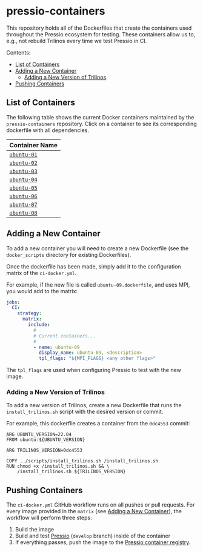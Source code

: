 # pressio-containers

This repository holds all of the Dockerfiles that create the containers used throughout the Pressio ecosystem for testing.
These containers allow us to, e.g., not rebuild Trilinos every time we test Pressio in CI.

Contents:
- [List of Containers](#list-of-containers)
- [Adding a New Container](#adding-a-new-container)
  - [Adding a New Version of Trilinos](#adding-a-new-version-of-trilinos)
- [Pushing Containers](#pushing-containers)

## List of Containers

The following table shows the current Docker containers maintained by the `pressio-containers` repository.
Click on a container to see its corresponding dockerfile with all dependencies.

| Container Name |
| :------------- |
| [`ubuntu-01`](https://github.com/Pressio/pressio-containers/blob/main/docker_scripts/ubuntu-01.dockerfile) |
| [`ubuntu-02`](https://github.com/Pressio/pressio-containers/blob/main/docker_scripts/ubuntu-02.dockerfile) |
| [`ubuntu-03`](https://github.com/Pressio/pressio-containers/blob/main/docker_scripts/ubuntu-03.dockerfile) |
| [`ubuntu-04`](https://github.com/Pressio/pressio-containers/blob/main/docker_scripts/ubuntu-04.dockerfile) |
| [`ubuntu-05`](https://github.com/Pressio/pressio-containers/blob/main/docker_scripts/ubuntu-05.dockerfile) |
| [`ubuntu-06`](https://github.com/Pressio/pressio-containers/blob/main/docker_scripts/ubuntu-06.dockerfile) |
| [`ubuntu-07`](https://github.com/Pressio/pressio-containers/blob/main/docker_scripts/ubuntu-07.dockerfile) |
| [`ubuntu-08`](https://github.com/Pressio/pressio-containers/blob/main/docker_scripts/ubuntu-08.dockerfile) |

## Adding a New Container

To add a new container you will need to create a new Dockerfile (see the `docker_scripts` directory for existing Dockerfiles).

Once the dockerfile has been made, simply add it to the configuration matrix of the `ci-docker.yml`.

For example, if the new file is called `ubuntu-09.dockerfile`, and uses MPI, you would add to the matrix:

```yaml
jobs:
  CI:
    strategy:
      matrix:
        include:
          #
          # Current containers...
          #
          - name: ubuntu-09
            display_name: ubuntu-09, <description>
            tpl_flags: "${MPI_FLAGS} <any other flags>"
```

The `tpl_flags` are used when configuring Pressio to test with the new image.

### Adding a New Version of Trilinos

To add a new version of Trilinos, create a new Dockerfile that runs the `install_trilinos.sh` script with the desired version or commit.

For example, this dockerfile creates a container from the `0dc4553` commit:

```docker
ARG UBUNTU_VERSION=22.04
FROM ubuntu:${UBUNTU_VERSION}

ARG TRILINOS_VERSION=0dc4553

COPY ../scripts/install_trilinos.sh /install_trilinos.sh
RUN chmod +x /install_trilinos.sh && \
    /install_trilinos.sh ${TRILINOS_VERSION}
```

## Pushing Containers

The `ci-docker.yml` GitHub workflow runs on all pushes or pull requests. For every image provided in the `matrix` (see [Adding a New Container](#adding-a-new-container)), the workflow will perform three steps:

1. Build the image
2. Build and test [Pressio](https://github.com/Pressio/pressio) (`develop` branch) inside of the container
3. If everything passes, push the image to the [Pressio container registry](https://github.com/orgs/Pressio/packages).
